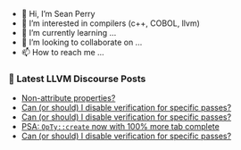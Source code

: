 - 👋 Hi, I’m Sean Perry
- 👀 I’m interested in compilers (c++, COBOL, llvm)
- 🌱 I’m currently learning ...
- 💞️ I’m looking to collaborate on ...
- 📫 How to reach me ...

<!---
s66perry/s66perry is a ✨ special ✨ repository because its `README.md` (this file) appears on your GitHub profile.
You can click the Preview link to take a look at your changes.
--->
### 📕 Latest LLVM Discourse Posts

<!-- DISCOURSE-LLVM:START -->
- [Non-attribute properties?](https://discourse.llvm.org/t/non-attribute-properties/87523#post_4)
- [Can &lpar;or should&rpar; I disable verification for specific passes?](https://discourse.llvm.org/t/can-or-should-i-disable-verification-for-specific-passes/87524#post_3)
- [Can &lpar;or should&rpar; I disable verification for specific passes?](https://discourse.llvm.org/t/can-or-should-i-disable-verification-for-specific-passes/87524#post_2)
- [PSA: `OpTy::create` now with 100% more tab complete](https://discourse.llvm.org/t/psa-opty-create-now-with-100-more-tab-complete/87339#post_4)
- [Can &lpar;or should&rpar; I disable verification for specific passes?](https://discourse.llvm.org/t/can-or-should-i-disable-verification-for-specific-passes/87524#post_1)
<!-- DISCOURSE-LLVM:END -->
